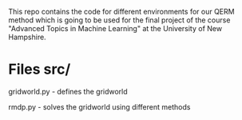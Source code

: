 This repo contains the code for different environments for our QERM method which is going to be used for 
the final project of the course "Advanced Topics in Machine Learning" at the University of New Hampshire.

# Files src/
gridworld.py - defines the gridworld 

rmdp.py - solves the gridworld using different methods
